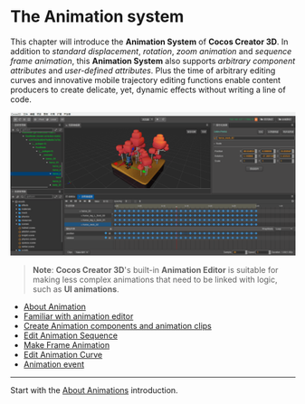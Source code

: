# The Animation system

This chapter will introduce the __Animation System__ of __Cocos Creator 3D__. In addition to *standard displacement*, *rotation*, *zoom animation* and *sequence frame animation*, this __Animation System__ also supports *arbitrary component attributes* and *user-defined attributes*.  Plus the time of arbitrary editing curves and innovative mobile trajectory editing functions enable content producers to create delicate, yet, dynamic effects without writing a line of code.

![animation cover](index/main.gif)

> **Note**: __Cocos Creator 3D__'s built-in __Animation Editor__ is suitable for making less complex animations that need to be linked with logic, such as __UI animations__.

- [About Animation](animation.md)
- [Familiar with animation editor](animation-editor.md)
- [Create Animation components and animation clips](animation-create.md)
- [Edit Animation Sequence](animation-clip.md)
- [Make Frame Animation](sprite-animation.md)
- [Edit Animation Curve](animation-curve.md)
- [Animation event](animation-event.md)

<hr>

Start with the [About Animations](animation.md) introduction.